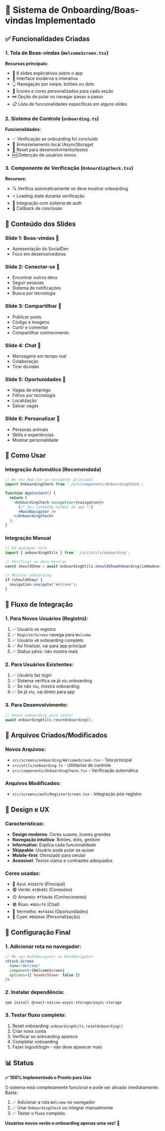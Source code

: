 # 🚀 Sistema de Onboarding/Boas-vindas Implementado

## ✅ Funcionalidades Criadas

### 1. Tela de Boas-vindas (`WelcomeScreen.tsx`)
**Recursos principais:**
- 🎯 6 slides explicativos sobre o app
- 📱 Interface moderna e interativa
- 👆 Navegação por swipe, botões ou dots
- 🎨 Ícones e cores personalizados para cada seção
- ⏭️ Opção de pular ou navegar passo a passo
- 📋 Lista de funcionalidades específicas em alguns slides

### 2. Sistema de Controle (`onboarding.ts`)
**Funcionalidades:**
- ✅ Verificação se onboarding foi concluído
- 💾 Armazenamento local (AsyncStorage)
- 🔄 Reset para desenvolvimento/testes
- 🆕 Detecção de usuários novos

### 3. Componente de Verificação (`OnboardingCheck.tsx`)
**Recursos:**
- 🔍 Verifica automaticamente se deve mostrar onboarding
- ⚡ Loading state durante verificação
- 🎯 Integração com sistema de auth
- 🔄 Callback de conclusão

## 📱 Conteúdo dos Slides

### Slide 1: Boas-vindas 👋
- Apresentação do SocialDev
- Foco em desenvolvedores

### Slide 2: Conectar-se 🤝
- Encontrar outros devs
- Seguir pessoas
- Sistema de notificações
- Busca por tecnologia

### Slide 3: Compartilhar 📝
- Publicar posts
- Código e imagens
- Curtir e comentar
- Compartilhar conhecimento

### Slide 4: Chat 💬
- Mensagens em tempo real
- Colaboração
- Tirar dúvidas

### Slide 5: Oportunidades 🚀
- Vagas de emprego
- Filtros por tecnologia
- Localização
- Salvar vagas

### Slide 6: Personalizar 🎨
- Personas animais
- Skills e experiências
- Mostrar personalidade

## 🔧 Como Usar

### Integração Automática (Recomendada)
```jsx
// No seu App.tsx ou navigator principal
import OnboardingCheck from './src/components/OnboardingCheck';

function AppContent() {
  return (
    <OnboardingCheck navigation={navigation}>
      {/* Seu conteúdo normal do app */}
      <MainNavigator />
    </OnboardingCheck>
  );
}
```

### Integração Manual
```jsx
// Em qualquer tela
import { onboardingUtils } from './src/utils/onboarding';

// Verificar se deve mostrar
const shouldShow = await onboardingUtils.shouldShowOnboarding(isNewUser);

// Mostrar onboarding
if (shouldShow) {
  navigation.navigate('Welcome');
}
```

## 🎯 Fluxo de Integração

### 1. Para Novos Usuários (Registro):
1. ✅ Usuário se registra
2. ✅ `RegisterScreen` navega para `Welcome`
3. ✅ Usuário vê onboarding completo
4. ✅ Ao finalizar, vai para app principal
5. ✅ Status salvo: não mostra mais

### 2. Para Usuários Existentes:
1. ✅ Usuário faz login
2. ✅ Sistema verifica se já viu onboarding
3. ✅ Se não viu, mostra onboarding
4. ✅ Se já viu, vai direto para app

### 3. Para Desenvolvimento:
```jsx
// Reset onboarding para testar
await onboardingUtils.resetOnboarding();
```

## 📁 Arquivos Criados/Modificados

### Novos Arquivos:
- `src/screens/onboarding/WelcomeScreen.tsx` - Tela principal
- `src/utils/onboarding.ts` - Utilitários de controle
- `src/components/OnboardingCheck.tsx` - Verificação automática

### Arquivos Modificados:
- `src/screens/auth/RegisterScreen.tsx` - Integração pós-registro

## 🎨 Design e UX

### Características:
- **Design moderno**: Cores suaves, ícones grandes
- **Navegação intuitiva**: Botões, dots, gesture
- **Informativo**: Explica cada funcionalidade
- **Skippable**: Usuário pode pular se quiser
- **Mobile-first**: Otimizado para celular
- **Acessível**: Textos claros e contrastes adequados

### Cores usadas:
- 🔵 Azul: `#3b82f6` (Principal)
- 🟢 Verde: `#10b981` (Conexões)
- 🟡 Amarelo: `#f59e0b` (Conhecimento)
- 🟣 Roxo: `#8b5cf6` (Chat)
- 🔴 Vermelho: `#ef4444` (Oportunidades)
- 🔷 Cyan: `#06b6d4` (Personalização)

## 🚀 Configuração Final

### 1. Adicionar rota no navegador:
```jsx
// No seu AuthNavigator ou RootNavigator
<Stack.Screen 
  name="Welcome" 
  component={WelcomeScreen} 
  options={{ headerShown: false }}
/>
```

### 2. Instalar dependência:
```bash
npm install @react-native-async-storage/async-storage
```

### 3. Testar fluxo completo:
1. Reset onboarding: `onboardingUtils.resetOnboarding()`
2. Criar nova conta
3. Verificar se onboarding aparece
4. Completar onboarding
5. Fazer logout/login - não deve aparecer mais

## 📊 Status

**✅ 100% Implementado e Pronto para Uso**

O sistema está completamente funcional e pode ser ativado imediatamente. Basta:

1. ✅ Adicionar a rota `Welcome` no navegador
2. ✅ Usar `OnboardingCheck` ou integrar manualmente
3. ✅ Testar o fluxo completo

**Usuários novos verão o onboarding apenas uma vez!** 🎉